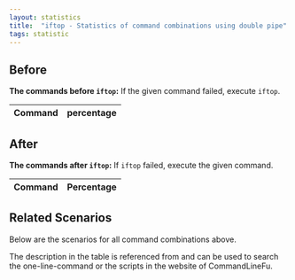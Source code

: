 ```yaml
---
layout: statistics
title:  "iftop - Statistics of command combinations using double pipe"
tags: statistic
---
```


## Before

__The commands before `iftop`:__ If the given command failed, execute `iftop`.

| Command | percentage |
|--------|--------|



## After

__The commands after `iftop`:__ If `iftop` failed, execute the given command.

| Command | Percentage | 
|-------|--------|



## Related Scenarios

Below are the scenarios for all command combinations above.

The description in the table is referenced from and can be used to search the one-line-command or the scripts in the website of CommandLineFu.




